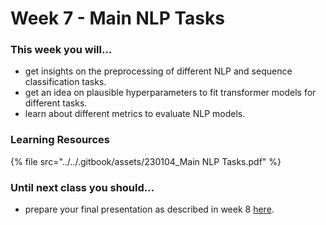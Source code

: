 # Week 7 - Main NLP Tasks

### This week you will... <a href="#this-week-you-will..." id="this-week-you-will..."></a>

* get insights on the preprocessing of different NLP and sequence classification tasks.
* get an idea on plausible hyperparameters to fit transformer models for different tasks.
* learn about different metrics to evaluate NLP models.

### Learning Resources <a href="#learning-resources" id="learning-resources"></a>

{% file src="../../.gitbook/assets/230104_Main NLP Tasks.pdf" %}

### Until next class you should... <a href="#until-next-class-you-should..." id="until-next-class-you-should..."></a>

* prepare your final presentation as described in week 8 [here](week-8-presentation-of-the-final-projects.md).
